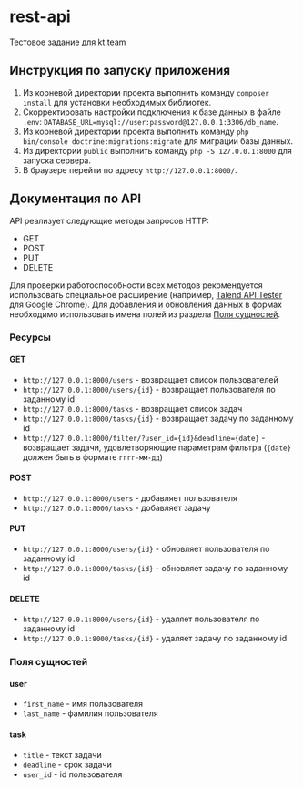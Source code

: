# rest-api
Тестовое задание для kt.team

## Инструкция по запуску приложения

1. Из корневой директории проекта выполнить команду `composer install` для установки необходимых библиотек.
2. Скорректировать настройки подключения к базе данных в файле `.env`: `DATABASE_URL=mysql://user:password@127.0.0.1:3306/db_name`.
3. Из корневой директории проекта выполнить команду `php bin/console doctrine:migrations:migrate` для миграции базы данных.
4. Из директории `public` выполнить команду `php -S 127.0.0.1:8000` для запуска сервера.
5. В браузере перейти по адресу `http://127.0.0.1:8000/`.

## Документация по API

API реализует следующие методы запросов HTTP:
* GET
* POST
* PUT
* DELETE

Для проверки работоспособности всех методов рекомендуется использовать специальное расширение (например, [Talend API Tester](https://chrome.google.com/webstore/detail/talend-api-tester-free-ed/aejoelaoggembcahagimdiliamlcdmfm?hl=ru) для Google Chrome). Для добавления и обновления данных в формах необходимо использовать имена полей из раздела [Поля сущностей](#Поля-сущностей).

### Ресурсы

#### GET

* `http://127.0.0.1:8000/users` - возвращает список пользователей
* `http://127.0.0.1:8000/users/{id}` - возвращает пользователя по заданному id
* `http://127.0.0.1:8000/tasks` - возвращает список задач
* `http://127.0.0.1:8000/tasks/{id}` - возвращает задачу по заданному id 
* `http://127.0.0.1:8000/filter/?user_id={id}&deadline={date}` - возвращает задачи, удовлетворяющие параметрам фильтра (`{date}` должен быть в формате `гггг-мм-дд`)

#### POST

* `http://127.0.0.1:8000/users` - добавляет пользователя
* `http://127.0.0.1:8000/tasks` - добавляет задачу

#### PUT

* `http://127.0.0.1:8000/users/{id}` - обновляет пользователя по заданному id
* `http://127.0.0.1:8000/tasks/{id}` - обновляет задачу по заданному id

#### DELETE

* `http://127.0.0.1:8000/users/{id}` - удаляет пользователя по заданному id
* `http://127.0.0.1:8000/tasks/{id}` - удаляет задачу по заданному id

### Поля сущностей

#### user

* `first_name` - имя пользователя
* `last_name` - фамилия пользователя

#### task

* `title` - текст задачи
* `deadline` - срок задачи
* `user_id` - id пользователя




